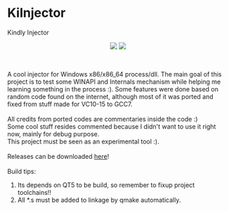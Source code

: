 # KiInjector
Kindly Injector

<p align="center">
 <img src="http://i.imgur.com/a4UjzNK.jpg"/>
 <img src="http://i.imgur.com/GT1mJm4.jpg"/>
</p>


<br />

A cool injector for Windows x86/x86_64 process/dll. The main goal of this project is to test some WINAPI and Internals mechanism while helping me learning something in the process :). Some features were done based on random code found on the internet, although most of it was ported and fixed from stuff made for VC10-15 to GCC7.<br/><br />
All credits from ported codes are commentaries inside the code :)<br /> Some cool stuff resides commented because I didn't want to use it right now, mainly for debug purpose.
<br />
This project must be seen as an experimental tool :).
<br />
<br />
Releases can be downloaded [here](https://github.com/otavioarj/KiInjector/releases)!
<br />
<br />
Build tips:<br />
1. Its depends on QT5 to be build, so remember to fixup project toolchains!!  
2. All *.s must be added to linkage by qmake automatically.
